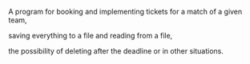 A program for booking and implementing tickets for a match of a given team,

saving everything to a file and reading from a file, 

the possibility of deleting after the deadline or in other situations.